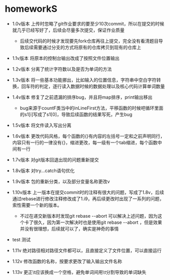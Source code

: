 # homeworkS

* 1.0v版本 上传时忽略了git作业要求的要至少10次commit，所以在提交的时候就几乎已经写好了，后续会尽量多次提交，保证作业质量

  * 后续交代码的时候才发现要先fork仓库再往上提交，完全没有看清题目导致后续需要通过分支的方式将原有的仓库拷贝到现有的仓库上
* 1.1v版本 将原本的控制台输出改成了按照文件位置输出
* 1.2v版本 分离了统计字符数以及是否为单词的方法
* 1.3v版本 将一些基本功能挪出，比如输入的位置信息，字符串中空白字符转换，回车符的判定，逐行读入数据时候的数据处理以及核心代码计算单词数量
* 1.4v版本 修复了之前遗漏的排序bug，并且将map排序，print输出移出
  * bug来源于countF类当中的inLineFirst方法，平移函数的时候吧循环里面的s1[i]写成了s1[0]，导致后续函数的结果写死，产生bug
* 1.5v版本 将文件读入写出分离
* 1.6v版本 更改代码风格，每个函数的{}有内容的左括号一定和之前声明同行，内容只有一行的一律没有{}，缩进更改，每一级有一个tab缩进，每个函数中间有一行
* 1.7v版本 对git版本回退出现的问题重新提交
* 1.8v版本 对try...catch语句优化
* 1.9v版本 包的重新分类，以及部分变量名称更改v
* 1.10v版本 上一版本在提交commit时的注释有很大的问题，写成了1.8v，后续通过rebase进行修改注释修改成了1.i9，再后续更改时出现了一系列的问题，索性需要一个新的版本。
  * 不过在递交新版本时发现git rebase --abort 可以解决上述问题，因为这个卡了很久，因为第一次解决时也是使用git rebase --abort ，但是效果并没有很理想，后续就可以了，确实是神奇的事情
* test 测试
* 1.11v 绝对路径相对路径文件都可以，且直接定义了文件位置，可以直接运行
* 1.12v 修改函数的名称，按要求更改了输入输出文件名称
* 1.13v 更正\t应该换成一个空格，避免单词间用\t分割导致的单词缺失